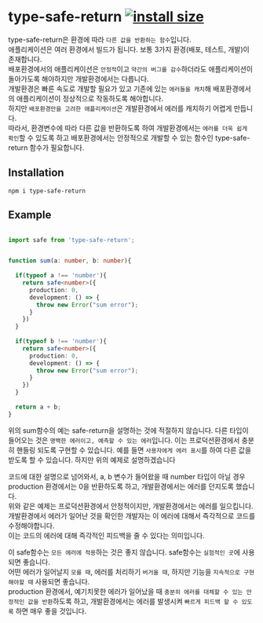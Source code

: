 # type-safe-return [![install size](https://packagephobia.com/badge?p=type-safe-return)](https://packagephobia.com/result?p=type-safe-return)
type-safe-return은 환경에 따라 `다른 값을 반환하는 함수`입니다.<br> 애플리케이션은 여러 환경에서 빌드가 됩니다. 보통 3가지 환경(배포, 테스트, 개발)이 존재합니다. <br>
배포환경에서의 애플리케이션은 `안정적`이고 `약간의 버그를 감수`하더라도 애플리케이션이 돌아가도록 해야하지만 개발환경에서는 다릅니다. <br> 
개발환경은 빠른 속도로 개발할 필요가 있고 기존에 있는 `에러들을 캐치`해 배포환경에서의 애플리케이션이 정상적으로 작동하도록 해야합니다. <br>
하지만 `배포환경만을 고려한 애플리케이션`은 개발환경에서 에러를 캐치하기 어렵게 만듭니다. <br>
따라서, 환경변수에 따라 다른 값을 반환하도록 하여 개발환경에서는 `에러를 더욱 쉽게 확인`할 수 있도록 하고 배포환경에서는 안정적으로 개발할 수 있는 함수인 type-safe-return 함수가 필요합니다. 

## Installation
```shell
npm i type-safe-return
```

## Example

```typescript

import safe from 'type-safe-return';


function sum(a: number, b: number){
  
  if(typeof a !== 'number'){
    return safe<number>({
      production: 0,
      development: () => {
        throw new Error("sum error");
      }
    })
  }
  
  if(typeof b !== 'number'){
    return safe<number>({
      production: 0,
      development: () => {
        throw new Error("sum error");
      }
    })
  }
  
  return a + b;
}
```

위의 sum함수의 예는 safe-return을 설명하는 것에 적절하지 않습니다. 다른 타입이 들어오는 것은 `명백한 에러이고, 예측할 수 있는 에러`입니다. 이는 프로덕션환경에서 충분히 핸들링 되도록 구현할 수 있습니다. 
예를 들면 `사용자에게 에러 표시`를 하여 다른 값을 받도록 할 수 있습니다. 하지만 위의 예제로 설명하겠습니다 <br>

코드에 대한 설명으로 넘어와서, a, b 변수가 들어왔을 때 number 타입이 아닐 경우 production 환경에서는 0을 반환하도록 하고, 개발환경에서는 에러를 던지도록 했습니다. <br>
위와 같은 예제는 프로덕션환경에서 안정적이지만, 개발환경에서는 에러를 일으킵니다. 개발환경에서 에러가 일어난 것을 확인한 개발자는 이 에러에 대해서 즉각적으로 코드를 수정해야합니다. <br> 
이는 코드의 에러에 대해 즉각적인 피드백을 줄 수 있다는 의미입니다. <br>

이 safe함수는 `모든 에러에 적용`하는 것은 좋지 않습니다. safe함수는 `실험적인 곳`에 사용되면 좋습니다. <br>
어떤 에러가 일어날지 `모를 때`, 에러를 처리하기 `버거울 때`, 하지만 기능을 `지속적으로 구현해야할 때` 사용되면 좋습니다. <br>
production 환경에서, 예기치못한 에러가 일어났을 때 `충분히 에러를 대체할 수 있는 안정적인 값을 반환`하도록 하고, 개발환경에서는 에러를 발생시켜 `빠르게 피드백 할 수 있도록` 하면 매우 좋을 것입니다. 
